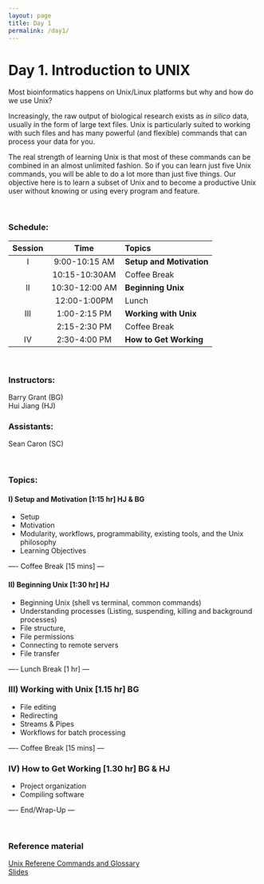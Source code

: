 ```yaml
---
layout: page
title: Day 1 
permalink: /day1/
---
```


# Day 1. Introduction to UNIX
Most bioinformatics happens on Unix/Linux platforms but why and how do we use Unix?

Increasingly, the raw output of biological research exists as _in silico_ data, usually in the form of large text files. Unix is particularly suited to working with such files and has many powerful (and flexible) commands that can process your data for you. 

The real strength of learning Unix is that most of these commands can be combined in an almost unlimited fashion. So if you can learn just five Unix commands, you will be able to do a lot more than just five things. Our objective here is to learn a subset of Unix and to become a productive Unix user without knowing or using every program and feature.

<br>

### Schedule:

| Session | Time           | Topics                   | 
| :-----: |:--------------:| :----------------------- | 
| I       | 9:00-10:15 AM  | **Setup and Motivation** | 
|         | 10:15-10:30AM  | Coffee Break             | 
| II      | 10:30-12:00 AM | **Beginning Unix**       | 
|         | 12:00-1:00PM   | Lunch                    | 
| III     | 1:00-2:15 PM   | **Working with Unix**    | 
|         | 2:15-2:30 PM   | Coffee Break             | 
| IV      | 2:30-4:00 PM   | **How to Get Working**   | 


<br>

### Instructors:
Barry Grant (BG)  
Hui Jiang (HJ)

### Assistants:
Sean Caron (SC)

<br>

### Topics:

#### I)   Setup and Motivation [1:15 hr]  HJ & BG
- Setup
- Motivation
 - Modularity, workflows, programmability, existing tools, and the Unix philosophy
- Learning Objectives


—- Coffee Break [15 mins] —  

#### II)   Beginning Unix [1:30 hr]  HJ
- Beginning Unix (shell vs terminal, common commands)
- Understanding processes (Listing, suspending, killing and background processes)
- File structure,
- File permissions
- Connecting to remote servers
- File transfer

—- Lunch Break [1 hr] —  

### III)   Working with Unix [1.15 hr] BG
- File editing
- Redirecting
- Streams & Pipes 
- Workflows for batch processing 


—- Coffee Break [15 mins] —  

### IV)   How to Get Working [1.30 hr] BG & HJ
- Project organization   
- Compiling software

—- End/Wrap-Up —

<br>

### Reference material
[Unix Referene Commands and Glossary](../class-material/unix-reference.html)  
[Slides](../class-material/day1_bootcamp.pdf)
